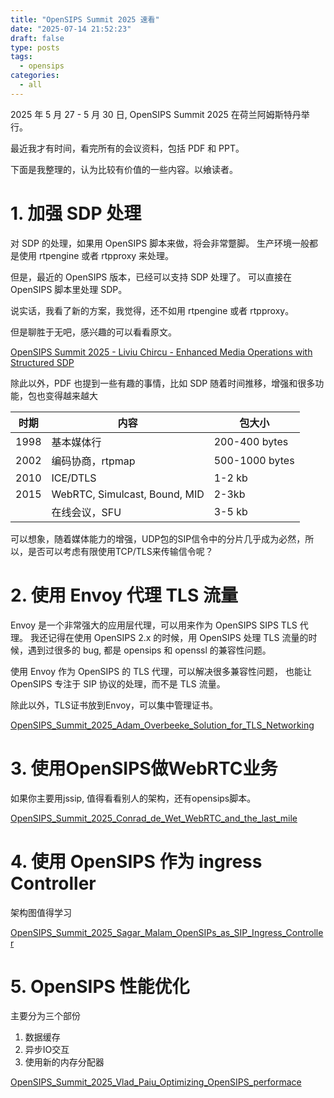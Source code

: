 ```yaml
---
title: "OpenSIPS Summit 2025 速看"
date: "2025-07-14 21:52:23"
draft: false
type: posts
tags:
  - opensips
categories:
  - all
---
```


2025 年 5 月 27 - 5 月 30 日, OpenSIPS Summit 2025 在荷兰阿姆斯特丹举行。

最近我才有时间，看完所有的会议资料，包括 PDF 和 PPT。

下面是我整理的，认为比较有价值的一些内容。以飨读者。

# 1. 加强 SDP 处理

对 SDP 的处理，如果用 OpenSIPS 脚本来做，将会非常蹩脚。 生产环境一般都是使用 rtpengine 或者 rtpproxy 来处理。

但是，最近的 OpenSIPS 版本，已经可以支持 SDP 处理了。 可以直接在 OpenSIPS 脚本里处理 SDP。

说实话，我看了新的方案，我觉得，还不如用 rtpengine 或者 rtpproxy。

但是聊胜于无吧，感兴趣的可以看看原文。

[OpenSIPS Summit 2025 - Liviu Chircu - Enhanced Media Operations with Structured SDP](./OpenSIPS%20Summit%202025%20-%20Liviu%20Chircu%20-%20Enhanced%20Media%20Operations%20with%20Structured%20SDP.pdf)

除此以外，PDF 也提到一些有趣的事情，比如 SDP 随着时间推移，增强和很多功能，包也变得越来越大

| 时期 | 内容                          | 包大小         |
| ---- | ----------------------------- | -------------- |
| 1998 | 基本媒体行                    | 200-400 bytes  |
| 2002 | 编码协商，rtpmap              | 500-1000 bytes |
| 2010 | ICE/DTLS                      | 1-2 kb         |
| 2015 | WebRTC, Simulcast, Bound, MID | 2-3kb          |
|      | 在线会议，SFU                 | 3-5 kb         |

可以想象，随着媒体能力的增强，UDP包的SIP信令中的分片几乎成为必然，所以，是否可以考虑有限使用TCP/TLS来传输信令呢？

# 2. 使用 Envoy 代理 TLS 流量

Envoy 是一个非常强大的应用层代理，可以用来作为 OpenSIPS SIPS TLS 代理。 我还记得在使用 OpenSIPS 2.x 的时候，用 OpenSIPS 处理 TLS 流量的时候，遇到过很多的 bug, 都是 opensips 和 openssl 的兼容性问题。

使用 Envoy 作为 OpenSIPS 的 TLS 代理，可以解决很多兼容性问题， 也能让 OpenSIPS 专注于 SIP 协议的处理，而不是 TLS 流量。

除此以外，TLS证书放到Envoy，可以集中管理证书。

[OpenSIPS_Summit_2025_Adam_Overbeeke_Solution_for_TLS_Networking](./OpenSIPS_Summit_2025_Adam_Overbeeke_Solution_for_TLS_Networking.pdf)

# 3. 使用OpenSIPS做WebRTC业务 

如果你主要用jssip, 值得看看别人的架构，还有opensips脚本。

[OpenSIPS_Summit_2025_Conrad_de_Wet_WebRTC_and_the_last_mile](./OpenSIPS_Summit_2025_Conrad_de_Wet_WebRTC_and_the_last_mile.pdf)

# 4. 使用 OpenSIPS 作为 ingress Controller 

架构图值得学习

[OpenSIPS_Summit_2025_Sagar_Malam_OpenSIPs_as_SIP_Ingress_Controller](./OpenSIPS_Summit_2025_Sagar_Malam_OpenSIPs_as_SIP_Ingress_Controller.pdf)


# 5. OpenSIPS 性能优化

主要分为三个部份

1. 数据缓存
2. 异步IO交互
3. 使用新的内存分配器

[OpenSIPS_Summit_2025_Vlad_Paiu_Optimizing_OpenSIPS_performace](./OpenSIPS_Summit_2025_Vlad_Paiu_Optimizing_OpenSIPS_performace.pdf)